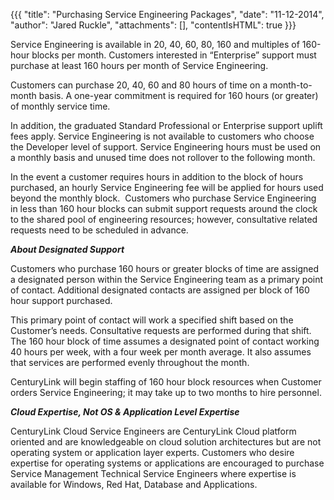 {{{
  "title": "Purchasing Service Engineering Packages",
  "date": "11-12-2014",
  "author": "Jared Ruckle",
  "attachments": [],
  "contentIsHTML": true
}}}

<p>Service Engineering is available in 20, 40, 60, 80, 160 and multiples of 160-hour blocks per month. Customers interested in “Enterprise” support must purchase at least 160 hours per month of Service Engineering.</p>
<p>Customers can purchase 20, 40, 60 and 80 hours of time on a month-to-month basis.  A one-year commitment is required for 160 hours (or greater) of monthly service time.</p>
<p>In addition, the graduated Standard Professional or Enterprise support uplift fees apply. Service Engineering is not available to customers who choose the Developer level of support. Service Engineering hours must be used on a monthly basis and
  unused time does not rollover to the following month.</p>
<p>In the event a customer requires hours in addition to the block of hours purchased, an hourly Service Engineering fee will be applied for hours used beyond the monthly block.  Customers who purchase Service Engineering in less than 160 hour blocks can
  submit support requests around the clock to the shared pool of engineering resources; however, consultative related requests need to be scheduled in advance.</p>
<p><strong><em>About Designated Support</em></strong>
</p>
<p>Customers who purchase 160 hours or greater blocks of time are assigned a designated person within the Service Engineering team as a primary point of contact. Additional designated contacts are assigned per block of 160 hour support purchased.</p>
<p>This primary point of contact will work a specified shift based on the Customer’s needs. Consultative requests are performed during that shift. The 160 hour block of time assumes a designated point of contact working 40 hours per week, with a four week
  per month average. It also assumes that services are performed evenly throughout the month.</p>
<p>CenturyLink will begin staffing of 160 hour block resources when Customer orders Service Engineering; it may take up to two months to hire personnel.</p>
<p><strong><em>Cloud Expertise, Not OS &amp; Application Level Expertise</em></strong>
</p>
<p>CenturyLink Cloud Service Engineers are CenturyLink Cloud platform oriented and are knowledgeable on cloud solution architectures but are not operating system or application layer experts. Customers who desire expertise for operating systems or applications
  are encouraged to purchase Service Management Technical Service Engineers where expertise is available for Windows, Red Hat, Database and Applications.</p>
